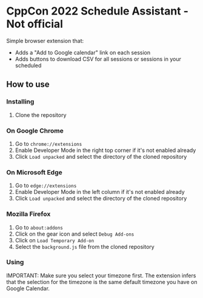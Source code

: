 # CppCon 2022 Schedule Assistant - Not official

Simple browser extension that:
- Adds a "Add to Google calendar" link on each session
- Adds buttons to download CSV for all sessions or sessions in your scheduled

## How to use

### Installing

1. Clone the repository

### On Google Chrome
1. Go to `chrome://extensions`
2. Enable Developer Mode in the right top corner if it's not enabled already
3. Click `Load unpacked` and select the directory of the cloned repository

### On Microsoft Edge
1. Go to `edge://extensions`
2. Enable Developer Mode in the left column if it's not enabled already
3. Click `Load unpacked` and select the directory of the cloned repository

### Mozilla Firefox
1. Go to `about:addons`
2. Click on the gear icon and select `Debug Add-ons`
3. Click on `Load Temporary Add-on`
4. Select the `background.js` file from the cloned repository

### Using

IMPORTANT: Make sure you select your timezone first. The extension infers that the selection for the timezone is the same default timezone you have on Google Calendar.